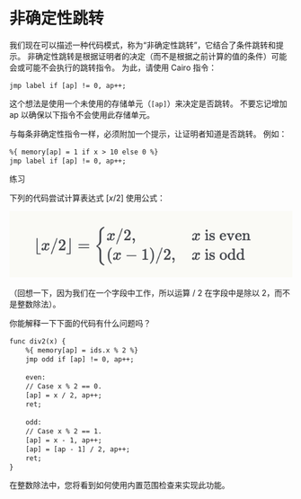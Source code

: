# 非确定性跳转
我们现在可以描述一种代码模式，称为“非确定性跳转”，它结合了条件跳转和提示。 非确定性跳转是根据证明者的决定（而不是根据之前计算的值的条件）可能会或可能不会执行的跳转指令。 为此，请使用 Cairo 指令：

```
jmp label if [ap] != 0, ap++;
```

这个想法是使用一个未使用的存储单元（`[ap]`）来决定是否跳转。 不要忘记增加 ap 以确保以下指令不会使用此存储单元。

与每条非确定性指令一样，必须附加一个提示，让证明者知道是否跳转。 例如：

```
%{ memory[ap] = 1 if x > 10 else 0 %}
jmp label if [ap] != 0, ap++;
```

练习

下列的代码尝试计算表达式 $[x/2]$ 使用公式：

![avatar](expressions.png)


（回想一下，因为我们在一个字段中工作，所以运算 / 2 在字段中是除以 2，而不是整数除法）。

你能解释一下下面的代码有什么问题吗？

```
func div2(x) {
    %{ memory[ap] = ids.x % 2 %}
    jmp odd if [ap] != 0, ap++;

    even:
    // Case x % 2 == 0.
    [ap] = x / 2, ap++;
    ret;

    odd:
    // Case x % 2 == 1.
    [ap] = x - 1, ap++;
    [ap] = [ap - 1] / 2, ap++;
    ret;
}
```

在整数除法中，您将看到如何使用内置范围检查来实现此功能。